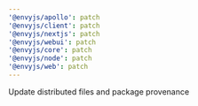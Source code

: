 ```yaml
---
'@envyjs/apollo': patch
'@envyjs/client': patch
'@envyjs/nextjs': patch
'@envyjs/webui': patch
'@envyjs/core': patch
'@envyjs/node': patch
'@envyjs/web': patch
---
```


Update distributed files and package provenance

